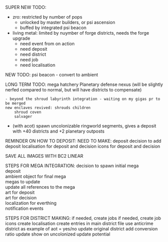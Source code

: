 SUPER NEW TODO:
  - zro: restricted by number of pops
    - unlocked by master builders, or psi ascension
    - buffed by integrated psi beacon
  - living metal: limited by nuymber of forge districts, needs the forge upgrade
    - need event from on action
    - need deposit
    - need district
    - need job
    - need localisation


NEW TODO:
    psi beacon - convert to ambient 
    
    
LONG TERM TODO:
    mega hatchery
    Planetary defense nexus (will be slightly nerfed compared to normal, but will have districts to compensate)
    
    - beyond the shroud labyrinth integration - waiting on my gigas pr to be merged
    new enclaves revived: shrouds children
        shroud coven
        salvager
- (with acot) spawn uncolonizable ringworld segments, gives a deposit with +40 districts and +2 planetary outposts

REMINDER ON HOW TO DEPOSIT:
    NEED TO MAKE:
        deposit
        decision to add deposit
        localisation for deposit and decision
        icons for deposit and decision

SAVE ALL IMAGES WITH BC2 LINEAR

STEPS FOR MEGA INTEGRATION:
    decision to spawn initial mega          
    deposit                                            
    ambient object for final mega           
    megas to update                         
    update all references to the mega    
    art for deposit                         
    art for decision                        
    localization for everthing              
    notification events                     

STEPS FOR DISTRICT MAKING:
    if needed, create jobs
    if needed, create job icons
    create localisation
    create entries in main district file
        use anticrime district as example of aot = yes/no
    update original district
        add conversion ratio
        update show on uncolonized
        update potential